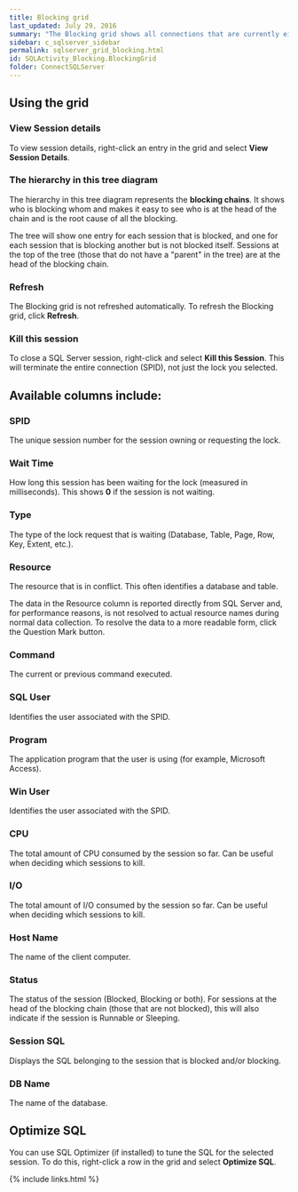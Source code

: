 ```yaml
---
title: Blocking grid
last_updated: July 29, 2016
summary: "The Blocking grid shows all connections that are currently either waiting on locks held by others or are causing others to wait, highlighting who is waiting on whom and the resources involved."
sidebar: c_sqlserver_sidebar
permalink: sqlserver_grid_blocking.html
id: SQLActivity_Blocking.BlockingGrid
folder: ConnectSQLServer
---
```


## Using the grid

### View Session details

To view session details, right-click an entry in the grid and select **View Session Details**.

### The hierarchy in this tree diagram

The hierarchy in this tree diagram represents the **blocking chains**. It shows who is blocking whom and makes it easy to see who is at the head of the chain and is the root cause of all the blocking.

The tree will show one entry for each session that is blocked, and one for each session that is blocking another but is not blocked itself. Sessions at the top of the tree (those that do not have a "parent" in the tree) are at the head of the blocking chain.

### Refresh

The Blocking grid is not refreshed automatically. To refresh the Blocking grid, click **Refresh**.

### Kill this session

To close a SQL Server session, right-click and select **Kill this Session**. This will terminate the entire connection (SPID), not just the lock you selected.

## Available columns include:

### SPID

The unique session number for the session owning or requesting the lock.

### Wait Time

How long this session has been waiting for the lock (measured in milliseconds). This shows **0** if the session is not waiting.

### Type

The type of the lock request that is waiting (Database, Table, Page, Row, Key, Extent, etc.).

### Resource

The resource that is in conflict. This often identifies a database and table.

The data in the Resource column is reported directly from SQL Server and, for performance reasons, is not resolved to actual resource names during normal data collection. To resolve the data to a more readable form, click the Question Mark  button.

### Command

The current or previous command executed.

### SQL User

Identifies the user associated with the SPID.

### Program

The application program that the user is using (for example, Microsoft Access).

### Win User

Identifies the user associated with the SPID.

### CPU

The total amount of CPU consumed by the session so far. Can be useful when deciding which sessions to kill.

### I/O

The total amount of I/O consumed by the session so far. Can be useful when deciding which sessions to kill.

### Host Name

The name of the client computer.

### Status

The status of the session (Blocked, Blocking or both). For sessions at the head of the blocking chain (those that are not blocked), this will also indicate if the session is Runnable or Sleeping.

### Session SQL

Displays the SQL belonging to the session that is blocked and/or blocking.

### DB Name

The name of the database.

## Optimize SQL

You can use SQL Optimizer (if installed) to tune the SQL for the selected session. To do this, right-click a row in the grid and select **Optimize SQL**.


{% include links.html %}
